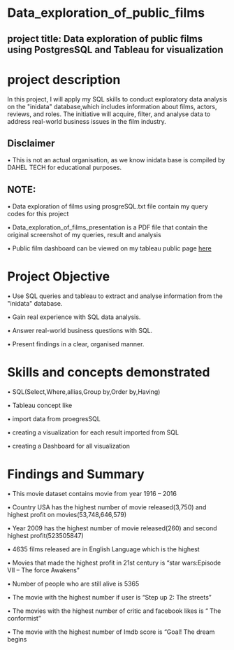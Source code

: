 # Data_exploration_of_public_films

## project title: Data exploration of public films using PostgresSQL and Tableau for visualization

# project description
In this project, I will apply my SQL skills to conduct exploratory data analysis on the "inidata" database,which includes information about films, actors, reviews, and roles.
The initiative will acquire, filter, and analyse data to address real-world business issues in the film industry.

## Disclaimer
•	This is not an actual organisation, as we know inidata base is compiled by DAHEL TECH for educational purposes.

## NOTE:
•	Data exploration of films using prosgreSQL.txt file contain my query codes for this project


•	Data_exploration_of_films_presentation is a PDF file that contain the original screenshot of my queries, result and analysis

•	Public film dashboard can be viewed on my tableau public page [here](https://public.tableau.com/app/profile/ayomide.akinrotimi/viz/PUBLICFILMSDASHBOARD/PUBLICFILMSDASHBOARD)


# Project Objective
•	Use SQL queries and tableau to extract and analyse information from the "inidata" database.

•	Gain real experience with SQL data analysis.

•	Answer real-world business questions with SQL.

•	Present findings in a clear, organised manner.

# Skills and concepts demonstrated
•	SQL(Select,Where,allias,Group by,Order by,Having)

•	Tableau concept like

•	import data from proegresSQL

•	creating a visualization for each result imported from SQL

•	creating a Dashboard for all visualization

# Findings and Summary
•	This movie dataset contains movie from year 1916 – 2016

•	Country USA has the highest number of movie released(3,750) and highest profit on movies(53,748,646,579)

•	Year 2009 has the highest number of movie released(260) and second highest profit(523505847)

•	4635 films released are in English Language which is the highest

•	Movies that made the highest profit in 21st century is “star wars:Episode VII – The force Awakens”

•	Number of people who are still alive is 5365

•	The movie with the highest number if user is “Step up 2: The streets”

•	The movies with the highest number of critic and facebook likes is “ The conformist”

•	The movie with the highest number of Imdb score is “Goal! The dream begins







